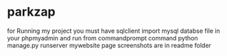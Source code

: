 # parkzap
for Running my project 
you must have sqlclient 
import mysql databse file in your phpmyadmin
and run from commandprompt command python manage.py runserver
mywebsite page screenshots are in readme folder
